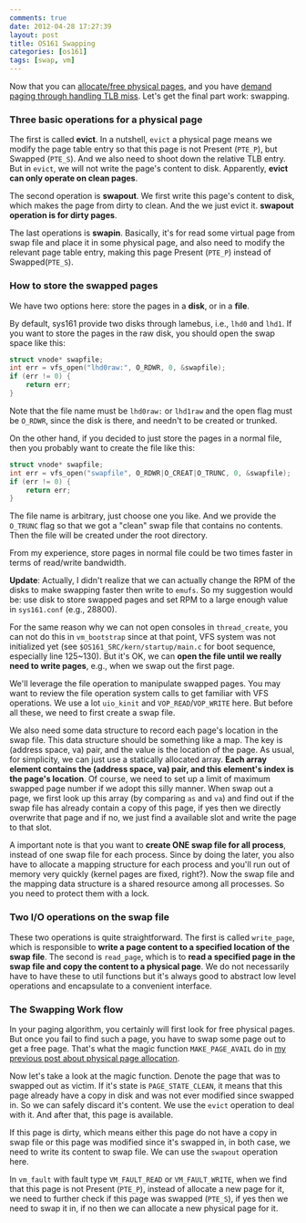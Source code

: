 ```yaml
---
comments: true
date: 2012-04-28 17:27:39
layout: post
title: OS161 Swapping
categories: [os161]
tags: [swap, vm]
---
```


Now that you can [allocate/free physical pages][physical], and you have [demand paging
through handling TLB miss][tlb]. Let's get the final part work: swapping.

[physical]: /2012/04/24/os161-physical-page-management
[tlb]: /2012/04/27/os161-tlb-miss-and-page-fault

<!-- more -->


### Three basic operations for a physical page

The first is called **evict**. In a nutshell, `evict` a physical page means we
modify the page table entry so that this page is not Present (`PTE_P`), but
Swapped (`PTE_S`). And we also need to shoot down the relative TLB entry. But in
`evict`, we will not write the page's content to disk. Apparently, **evict can
only operate on clean pages**.

The second operation is **swapout**. We first write this page's content to
disk, which makes the page from dirty to clean. And the we just evict it.
**swapout operation is for dirty pages**.

The last operations is **swapin**. Basically, it's for read some virtual page
from swap file and place it in some physical page, and also need to modify
the relevant page table entry, making this page Present (`PTE_P`) instead of
Swapped(`PTE_S`).


### How to store the swapped pages

We have two options here: store the pages in a **disk**, or in a **file**. 

By default, sys161 provide two disks through lamebus, i.e., `lhd0` and `lhd1`. If
you want to store the pages in the raw disk, you should open the swap space like
this:

``` c
struct vnode* swapfile;
int err = vfs_open("lhd0raw:", O_RDWR, 0, &swapfile);
if (err != 0) {
    return err;
}
```

Note that the file name must be `lhd0raw:` or `lhd1raw` and the open flag must
be `O_RDWR`, since the disk is there, and needn't to be created or trunked.


On the other hand, if you decided to just store the pages in a normal file, then
you probably want to create the file like this:

``` c
struct vnode* swapfile;
int err = vfs_open("swapfile", O_RDWR|O_CREAT|O_TRUNC, 0, &swapfile);
if (err != 0) {
    return err;
}
```

The file name is arbitrary, just choose one you like. And we provide the
`O_TRUNC` flag so that we got a "clean" swap file that contains no contents.
Then the file will be created under the root directory. 

From my experience, store pages in normal file could be two times faster in
terms of read/write bandwidth.

**Update**: Actually, I didn't realize that we can actually change the RPM of
the disks to make swapping faster then write to `emufs`. So my suggestion would
be: use disk to store swapped pages and set RPM to a large enough value in
`sys161.conf` (e.g., 28800).

For the same reason why we can not open consoles in `thread_create`, you can not 
do this in `vm_bootstrap` since at that point, VFS system 
was not initialized yet (see `$OS161_SRC/kern/startup/main.c` for boot sequence, 
especially line 125~130). But it's OK, we can **open the file until we really 
need to write pages**, e.g., when we swap out the first page. 

We'll leverage the file operation to manipulate swapped pages. You may want to
review the file operation system calls to get familiar with VFS operations. We
use a lot `uio_kinit` and `VOP_READ`/`VOP_WRITE` here. But before all these, we need
to first create a swap file. 

We also need some data structure to record each page's location in the swap
file. This data structure should be something like a map. The key is (address
space, va) pair, and the value is the location of the page. As usual, for
simplicity, we can just use a statically allocated array. **Each array element
contains the (address space, va) pair, and this element's index is the page's
location**. Of course, we need to set up a limit of maximum swapped page number
if we adopt this silly manner. When swap out a page, we first look up this
array (by comparing `as` and `va`) and find out if the swap file has already
contain a copy of this page, if yes then we directly overwrite that page and if
no, we just find a available slot and write the page to that slot.

A important note is that you want to **create ONE swap file for all process**,
instead of one swap file for each process. Since by doing the later, you also
have to allocate a mapping structure for each process and you'll run out of
memory very quickly (kernel pages are fixed, right?). Now the swap file and the
mapping data structure is a shared resource among all processes. So you need to
protect them with a lock.


### Two I/O operations on the swap file

These two operations is quite straightforward. The first is called `write_page`,
which is responsible to **write a page content to a specified location of the
swap file**. The second is `read_page`, which is to **read a specified page in
the swap file and copy the content to a physical page**. We do not necessarily
have to have these to util functions but it's always good to abstract low level
operations and encapsulate to a convenient interface.


### The Swapping Work flow

In your paging algorithm, you certainly will first look for free physical
pages. But once you fail to find such a page, you have to swap some page out
to get a free page. That's what the magic function `MAKE_PAGE_AVAIL` do in 
[my previous post about physical page allocation][physical].

Now let's take a look at the magic function. Denote the page that was to
swapped out as victim. If it's state is `PAGE_STATE_CLEAN`, it means that this
page already have a copy in disk and was not ever modified since swapped in. So
we can safely discard it's content. We use the `evict` operation to deal with it.
And after that, this page is available.

If this page is dirty, which means either this page do not have a copy in swap
file or this page was modified since it's swapped in, in both case, we need to
write its content to swap file. We can use the `swapout` operation here.

In `vm_fault` with fault type `VM_FAULT_READ` or `VM_FAULT_WRITE`, when we find that
this page is not Present (`PTE_P`), instead of allocate a new page for it, we
need to further check if this page was swapped (`PTE_S`), if yes then we need to
swap it in, if no then we can allocate a new physical page for it.
